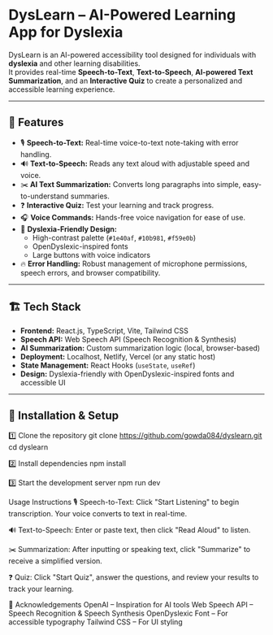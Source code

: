 # DysLearn – AI-Powered Learning App for Dyslexia

DysLearn is an AI-powered accessibility tool designed for individuals with **dyslexia** and other learning disabilities.  
It provides real-time **Speech-to-Text**, **Text-to-Speech**, **AI-powered Text Summarization**, and an **Interactive Quiz** to create a personalized and accessible learning experience.

---

## 🚀 Features

- 🎙️ **Speech-to-Text:** Real-time voice-to-text note-taking with error handling.
- 🔊 **Text-to-Speech:** Reads any text aloud with adjustable speed and voice.
- ✂️ **AI Text Summarization:** Converts long paragraphs into simple, easy-to-understand summaries.
- ❓ **Interactive Quiz:** Test your learning and track progress.
- 🎧 **Voice Commands:** Hands-free voice navigation for ease of use.
- 🎨 **Dyslexia-Friendly Design:**  
  - High-contrast palette (`#1e40af`, `#10b981`, `#f59e0b`)  
  - OpenDyslexic-inspired fonts  
  - Large buttons with voice indicators  
- 🔥 **Error Handling:** Robust management of microphone permissions, speech errors, and browser compatibility.

---

## 🏗️ Tech Stack

- **Frontend:** React.js, TypeScript, Vite, Tailwind CSS
- **Speech API:** Web Speech API (Speech Recognition & Synthesis)
- **AI Summarization:** Custom summarization logic (local, browser-based)
- **Deployment:** Localhost, Netlify, Vercel (or any static host)
- **State Management:** React Hooks (`useState`, `useRef`)
- **Design:** Dyslexia-friendly with OpenDyslexic-inspired fonts and accessible UI

---

## 🔧 Installation & Setup

1️⃣ Clone the repository
git clone https://github.com/gowda084/dyslearn.git
cd dyslearn

2️⃣ Install dependencies
npm install

3️⃣ Start the development server
npm run dev

Usage Instructions
🎙️ Speech-to-Text:
Click "Start Listening" to begin transcription. Your voice converts to text in real-time.

🔊 Text-to-Speech:
Enter or paste text, then click "Read Aloud" to listen.

✂️ Summarization:
After inputting or speaking text, click "Summarize" to receive a simplified version.

❓ Quiz:
Click "Start Quiz", answer the questions, and review your results to track your learning.

🌟 Acknowledgements
OpenAI – Inspiration for AI tools
Web Speech API – Speech Recognition & Speech Synthesis
OpenDyslexic Font – For accessible typography
Tailwind CSS – For UI styling




